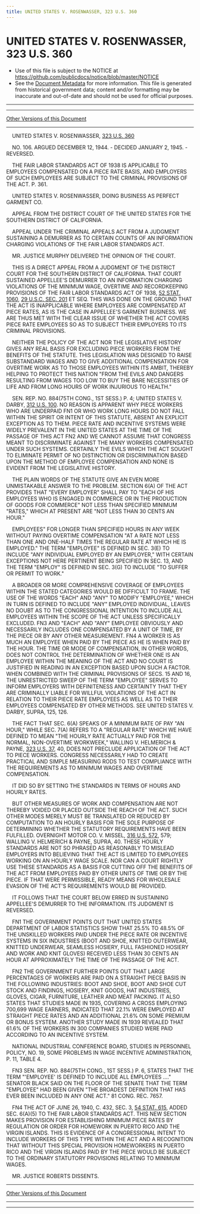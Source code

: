 ```yaml
---
title: UNITED STATES V. ROSENWASSER, 323 U.S. 360
---
```


# UNITED STATES V. ROSENWASSER, 323 U.S. 360

* Use of this file is subject to the NOTICE at https://github.com/publicdocs/notice/blob/master/NOTICE
* See the [Document Metadata](../../../index.md) for more information.
  This file is generated from historical government data; content and/or formatting may be inaccurate and out-of-date and should not be used for official purposes.

----------
----------

[Other Versions of this Document](https://publicdocs.github.io/go/links?ns=uslm-x&ref=%2Fus%2Fcourts%2Fscotus%2FusReporter%2F323%2F360)

----------

    UNITED STATES V. ROSENWASSER, [323 U.S. 360][/us/courts/scotus/usReporter/323/360]

    NO. 106.  ARGUED DECEMBER 12, 1944.  - DECIDED JANUARY 2, 1945.  - REVERSED.

    THE FAIR LABOR STANDARDS ACT OF 1938 IS APPLICABLE TO EMPLOYEES COMPENSATED ON A PIECE RATE BASIS, AND EMPLOYERS OF SUCH EMPLOYEES ARE SUBJECT TO THE CRIMINAL PROVISIONS OF THE ACT.  P. 361.

    UNITED STATES V. ROSENWASSER, DOING BUSINESS AS PERFECT GARMENT CO.

    APPEAL FROM THE DISTRICT COURT OF THE UNITED STATES FOR THE SOUTHERN DISTRICT OF CALIFORNIA.

    APPEAL UNDER THE CRIMINAL APPEALS ACT FROM A JUDGMENT SUSTAINING A DEMURRER AS TO CERTAIN COUNTS OF AN INFORMATION CHARGING VIOLATIONS OF THE FAIR LABOR STANDARDS ACT.

    MR. JUSTICE MURPHY DELIVERED THE OPINION OF THE COURT.

    THIS IS A DIRECT APPEAL FROM A JUDGMENT OF THE DISTRICT COURT FOR THE SOUTHERN DISTRICT OF CALIFORNIA.  THAT COURT SUSTAINED APPELLEE'S DEMURRER TO AN INFORMATION CHARGING VIOLATIONS OF THE MINIMUM WAGE, OVERTIME AND RECORDKEEPING PROVISIONS OF THE FAIR LABOR STANDARDS ACT OF 1938, [52 STAT. 1060][/us/stat/52/1060], [29 U.S.C. SEC. 201][/us/usc/t29/s201] ET SEQ. THIS WAS DONE ON THE GROUND THAT THE ACT IS INAPPLICABLE WHERE EMPLOYEES ARE COMPENSATED AT PIECE RATES, AS IS THE CASE IN APPELLEE'S GARMENT BUSINESS.  WE ARE THUS MET WITH THE CLEAR ISSUE OF WHETHER THE ACT COVERS PIECE RATE EMPLOYEES SO AS TO SUBJECT THEIR EMPLOYERS TO ITS CRIMINAL PROVISIONS.

    NEITHER THE POLICY OF THE ACT NOR THE LEGISLATIVE HISTORY GIVES ANY REAL BASIS FOR EXCLUDING PIECE WORKERS FROM THE BENEFITS OF THE STATUTE.  THIS LEGISLATION WAS DESIGNED TO RAISE SUBSTANDARD WAGES AND TO GIVE ADDITIONAL COMPENSATION FOR OVERTIME WORK AS TO THOSE EMPLOYEES WITHIN ITS AMBIT, THEREBY HELPING TO PROTECT THIS NATION "FROM THE EVILS AND DANGERS RESULTING FROM WAGES TOO LOW TO BUY THE BARE NECESSITIES OF LIFE AND FROM LONG HOURS OF WORK INJURIOUS TO HEALTH."

    SEN. REP. NO. 884(75TH CONG., 1ST SESS.) P. 4; UNITED STATES V. DARBY, [312 U.S. 100][/us/courts/scotus/usReporter/312/100].  NO REASON IS APPARENT WHY PIECE WORKERS WHO ARE UNDERPAID  FN1  OR WHO WORK LONG HOURS DO NOT FALL WITHIN THE SPIRIT OR INTENT OF THIS STATUTE, ABSENT AN EXPLICIT EXCEPTION AS TO THEM.  PIECE RATE AND INCENTIVE SYSTEMS WERE WIDELY PREVALENT IN THE UNITED STATES AT THE TIME OF THE PASSAGE OF THIS ACT  FN2  AND WE CANNOT ASSUME THAT CONGRESS MEANT TO DISCRIMINATE AGAINST THE MANY WORKERS COMPENSATED UNDER SUCH SYSTEMS.  CERTAINLY THE EVILS WHICH THE ACT SOUGHT TO ELIMINATE PERMIT OF NO DISTINCTION OR DISCRIMINATION BASED UPON THE METHOD OF EMPLOYEE COMPENSATION AND NONE IS EVIDENT FROM THE LEGISLATIVE HISTORY.

    THE PLAIN WORDS OF THE STATUTE GIVE AN EVEN MORE UNMISTAKABLE ANSWER TO THE PROBLEM.  SECTION 6(A) OF THE ACT PROVIDES THAT "EVERY EMPLOYER" SHALL PAY TO "EACH OF HIS EMPLOYEES WHO IS ENGAGED IN COMMERCE OR IN THE PRODUCTION OF GOODS FOR COMMERCE" NOT LESS THAN SPECIFIED MINIMUM "RATES," WHICH AT PRESENT ARE "NOT LESS THAN 30 CENTS AN HOUR."

    EMPLOYEES" FOR LONGER THAN SPECIFIED HOURS IN ANY WEEK WITHOUT PAYING OVERTIME COMPENSATION "AT A RATE NOT LESS THAN ONE AND ONE-HALF TIMES THE REGULAR RATE AT WHICH HE IS EMPLOYED."  THE TERM "EMPLOYEE" IS DEFINED IN SEC. 3(E) TO INCLUDE "ANY INDIVIDUAL EMPLOYED BY AN EMPLOYER," WITH CERTAIN EXCEPTIONS NOT HERE PERTINENT BEING SPECIFIED IN SEC. 13, AND THE TERM "EMPLOY" IS DEFINED IN SEC. 3(G) TO INCLUDE "TO SUFFER OR PERMIT TO WORK."

    A BROADER OR MORE COMPREHENSIVE COVERAGE OF EMPLOYEES WITHIN THE STATED CATEGORIES WOULD BE DIFFICULT TO FRAME.  THE USE OF THE WORDS "EACH" AND "ANY" TO MODIFY "EMPLOYEE," WHICH IN TURN IS DEFINED TO INCLUDE "ANY" EMPLOYED INDIVIDUAL, LEAVES NO DOUBT AS TO THE CONGRESSIONAL INTENTION TO INCLUDE ALL EMPLOYEES WITHIN THE SCOPE OF THE ACT UNLESS SPECIFICALLY EXCLUDED.  FN3  AND "EACH" AND "ANY" EMPLOYEE OBVIOUSLY AND NECESSARILY INCLUDES ONE COMPENSATED BY A UNIT OF TIME, BY THE PIECE OR BY ANY OTHER MEASUREMENT.  FN4  A WORKER IS AS MUCH AN EMPLOYEE WHEN PAID BY THE PIECE AS HE IS WHEN PAID BY THE HOUR.  THE TIME OR MODE OF COMPENSATION, IN OTHER WORDS, DOES NOT CONTROL THE DETERMINATION OF WHETHER ONE IS AN EMPLOYEE WITHIN THE MEANING OF THE ACT AND NO COURT IS JUSTIFIED IN READING IN AN EXCEPTION BASED UPON SUCH A FACTOR.  WHEN COMBINED WITH THE CRIMINAL PROVISIONS OF SECS. 15 AND 16, THE UNRESTRICTED SWEEP OF THE TERM "EMPLOYEE" SERVES TO INFORM EMPLOYERS WITH DEFINITENESS AND CERTAINTY THAT THEY ARE CRIMINALLY LIABLE FOR WILLFUL VIOLATIONS OF THE ACT IN RELATION TO THEIR PIECE RATE EMPLOYEES AS WELL AS TO THEIR EMPLOYEES COMPENSATED BY OTHER METHODS.  SEE UNITED STATES V. DARBY, SUPRA, 125, 126.

    THE FACT THAT SEC. 6(A) SPEAKS OF A MINIMUM RATE OF PAY "AN HOUR," WHILE SEC. 7(A) REFERS TO A "REGULAR RATE" WHICH WE HAVE DEFINED TO MEAN "THE HOURLY RATE ACTUALLY PAID FOR THE NORMAL, NON-OVERTIME WORKWEEK," WALLING V. HELMERICH & PAYNE, [323 U.S. 37][/us/courts/scotus/usReporter/323/37], 40, DOES NOT PRECLUDE APPLICATION OF THE ACT TO PIECE WORKERS.  CONGRESS NECESSARILY HAD TO CREATE PRACTICAL AND SIMPLE MEASURING RODS TO TEST COMPLIANCE WITH THE REQUIREMENTS AS TO MINIMUM WAGES AND OVERTIME COMPENSATION.

    IT DID SO BY SETTING THE STANDARDS IN TERMS OF HOURS AND HOURLY RATES.

    BUT OTHER MEASURES OF WORK AND COMPENSATION ARE NOT THEREBY VOIDED OR PLACED OUTSIDE THE REACH OF THE ACT.  SUCH OTHER MODES MERELY MUST BE TRANSLATED OR REDUCED BY COMPUTATION TO AN HOURLY BASIS FOR THE SOLE PURPOSE OF DETERMINING WHETHER THE STATUTORY REQUIREMENTS HAVE BEEN FULFILLED.  OVERNIGHT MOTOR CO. V. MISSEL, [316 U.S. 572][/us/courts/scotus/usReporter/316/572], 579; WALLING V. HELMERICH & PAYNE, SUPRA, 40.  THESE HOURLY STANDARDS ARE NOT SO PHRASED AS REASONABLY TO MISLEAD EMPLOYERS INTO BELIEVING THAT THE ACT IS LIMITED TO EMPLOYEES WORKING ON AN HOURLY WAGE SCALE.  NOR CAN A COURT RIGHTLY USE THESE STANDARDS AS A BASIS FOR CUTTING OFF THE BENEFITS OF THE ACT FROM EMPLOYEES PAID BY OTHER UNITS OF TIME OR BY THE PIECE.  IF THAT WERE PERMISSIBLE, READY MEANS FOR WHOLESALE EVASION OF THE ACT'S REQUIREMENTS WOULD BE PROVIDED.

    IT FOLLOWS THAT THE COURT BELOW ERRED IN SUSTAINING APPELLEE'S DEMURRER TO THE INFORMATION.  ITS JUDGMENT IS REVERSED.

    FN1  THE GOVERNMENT POINTS OUT THAT UNITED STATES DEPARTMENT OF LABOR STATISTICS SHOW THAT 25.5% TO 48.5% OF THE UNSKILLED WORKERS PAID UNDER THE PIECE RATE OR INCENTIVE SYSTEMS IN SIX INDUSTRIES (BOOT AND SHOE, KNITTED OUTERWEAR, KNITTED UNDERWEAR, SEAMLESS HOSIERY, FULL FASHIONED HOSIERY AND WORK AND KNIT GLOVES) RECEIVED LESS THAN 30 CENTS AN HOUR AT APPROXIMATELY THE TIME OF THE PASSAGE OF THE ACT.

    FN2  THE GOVERNMENT FURTHER POINTS OUT THAT LARGE PERCENTAGES OF WORKERS ARE PAID ON A STRAIGHT PIECE BASIS IN THE FOLLOWING INDUSTRIES: BOOT AND SHOE, BOOT AND SHOE CUT STOCK AND FINDINGS, HOSIERY, KNIT GOODS, HAT INDUSTRIES, GLOVES, CIGAR, FURNITURE, LEATHER AND MEAT PACKING.  IT ALSO STATES THAT STUDIES MADE IN 1935, COVERING A CROSS EMPLOYING 700,699 WAGE EARNERS, INDICATED THAT 22.1% WERE EMPLOYED AT STRAIGHT PIECE RATES AND AN ADDITIONAL 21.6% ON SOME PREMIUM OR BONUS SYSTEM.  ANOTHER STUDY MADE IN 1939 REVEALED THAT 61.6% OF THE WORKERS IN 300 COMPANIES STUDIED WERE PAID ACCORDING TO AN INCENTIVE SYSTEM.

    NATIONAL INDUSTRIAL CONFERENCE BOARD, STUDIES IN PERSONNEL POLICY, NO. 19, SOME PROBLEMS IN WAGE INCENTIVE ADMINISTRATION, P. 11, TABLE 4.

    FN3  SEN. REP. NO. 884(75TH CONG., 1ST SESS.) P. 6, STATES THAT THE TERM "'EMPLOYEE' IS DEFINED TO INCLUDE ALL EMPLOYEES  ...."  SENATOR BLACK SAID ON THE FLOOR OF THE SENATE THAT THE TERM "EMPLOYEE" HAD BEEN GIVEN "THE BROADEST DEFINITION THAT HAS EVER BEEN INCLUDED IN ANY ONE ACT."  81 CONG. REC. 7657.

    FN4  THE ACT OF JUNE 26, 1940, C. 432, SEC. 3, [54 STAT. 615][/us/stat/54/615], ADDED SEC. 6(A)(5) TO THE FAIR LABOR STANDARDS ACT.  THIS NEW SECTION MAKES PROVISION FOR ESTABLISHING MINIMUM PIECE RATES BY REGULATION OR ORDER FOR HOMEWORK IN PUERTO RICO AND THE VIRGIN ISLANDS.  THIS IS EVIDENCE OF A CONGRESSIONAL INTENT TO INCLUDE WORKERS OF THIS TYPE WITHIN THE ACT AND A RECOGNITION THAT WITHOUT THIS SPECIAL PROVISION HOMEWORKERS IN PUERTO RICO AND THE VIRGIN ISLANDS PAID BY THE PIECE WOULD BE SUBJECT TO THE ORDINARY STATUTORY PROVISIONS RELATING TO MINIMUM WAGES.

    MR. JUSTICE ROBERTS DISSENTS.

----------

[Other Versions of this Document](https://publicdocs.github.io/go/links?ns=uslm-x&ref=%2Fus%2Fcourts%2Fscotus%2FusReporter%2F323%2F360)

----------
----------

[/us/courts/scotus/usReporter/323/360]: https://publicdocs.github.io/go/links?ns=uslm-x&ref=%2Fus%2Fcourts%2Fscotus%2FusReporter%2F323%2F360
[/us/stat/52/1060]: https://publicdocs.github.io/go/links?ns=uslm&ref=%2Fus%2Fstat%2F52%2F1060
[/us/usc/t29/s201]: https://publicdocs.github.io/go/links?ns=uslm&ref=%2Fus%2Fusc%2Ft29%2Fs201
[/us/courts/scotus/usReporter/312/100]: https://publicdocs.github.io/go/links?ns=uslm-x&ref=%2Fus%2Fcourts%2Fscotus%2FusReporter%2F312%2F100
[/us/courts/scotus/usReporter/323/37]: https://publicdocs.github.io/go/links?ns=uslm-x&ref=%2Fus%2Fcourts%2Fscotus%2FusReporter%2F323%2F37
[/us/courts/scotus/usReporter/316/572]: https://publicdocs.github.io/go/links?ns=uslm-x&ref=%2Fus%2Fcourts%2Fscotus%2FusReporter%2F316%2F572
[/us/stat/54/615]: https://publicdocs.github.io/go/links?ns=uslm&ref=%2Fus%2Fstat%2F54%2F615


